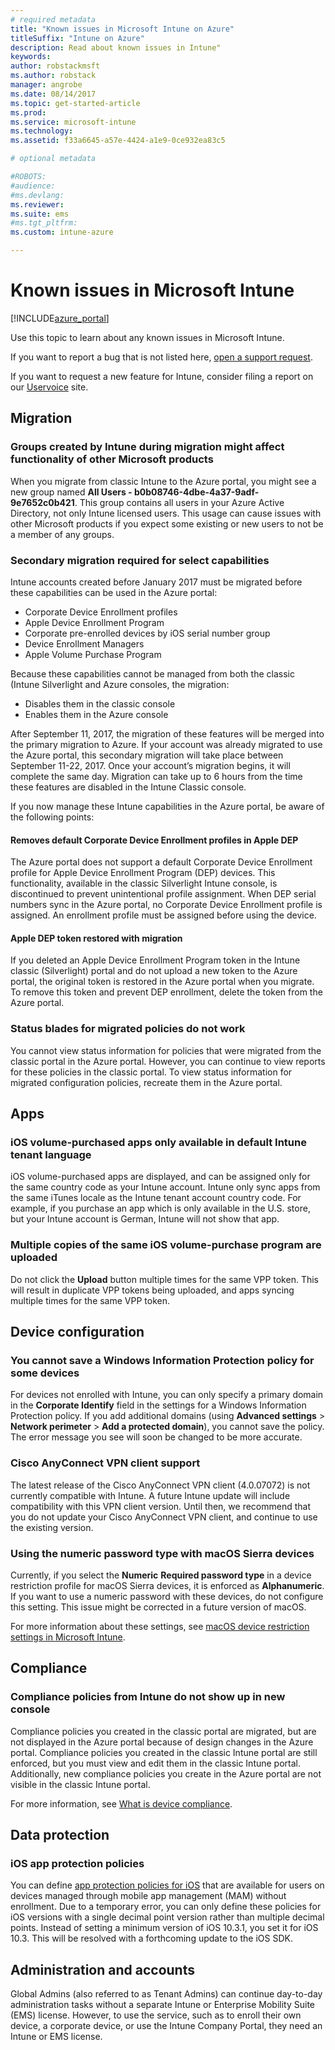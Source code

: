 ```yaml
---
# required metadata
title: "Known issues in Microsoft Intune on Azure"
titleSuffix: "Intune on Azure"
description: Read about known issues in Intune"
keywords:
author: robstackmsft
ms.author: robstack
manager: angrobe
ms.date: 08/14/2017
ms.topic: get-started-article
ms.prod:
ms.service: microsoft-intune
ms.technology:
ms.assetid: f33a6645-a57e-4424-a1e9-0ce932ea83c5

# optional metadata

#ROBOTS:
#audience:
#ms.devlang:
ms.reviewer:
ms.suite: ems
#ms.tgt_pltfrm:
ms.custom: intune-azure

---
```


# Known issues in Microsoft Intune


[!INCLUDE[azure_portal](./includes/azure_portal.md)]


Use this topic to learn about any known issues in Microsoft Intune.

If you want to report a bug that is not listed here, [open a support request](get-support.md).

If you want to request a new feature for Intune, consider filing a report on our [Uservoice](https://microsoftintune.uservoice.com/forums/291681-ideas/category/189016-azure-admin-console) site.

## Migration

### Groups created by Intune during migration might affect functionality of other Microsoft products

When you migrate from classic Intune to the Azure portal, you might see a new group named **All Users - b0b08746-4dbe-4a37-9adf-9e7652c0b421**. This group contains all users in your Azure Active Directory, not only Intune licensed users. This usage can cause issues with other Microsoft products if you expect some existing or new users to not be a member of any groups.

### Secondary migration required for select capabilities

Intune accounts created before January 2017 must be migrated before these capabilities can be used in the Azure portal:

- Corporate Device Enrollment profiles
- Apple Device Enrollment Program
- Corporate pre-enrolled devices by iOS serial number group
- Device Enrollment Managers
- Apple Volume Purchase Program

Because these capabilities cannot be managed from both the classic (Intune Silverlight and Azure consoles, the migration:
- Disables them in the classic console
- Enables them in the Azure console  

After September 11, 2017, the migration of these features will be merged into the primary migration to Azure. If your account was already migrated to use the Azure portal, this secondary migration will take place between September 11-22, 2017. Once your account’s migration begins, it will complete the same day. Migration can take up to 6 hours from the time these features are disabled in the Intune Classic console.

If you now manage these Intune capabilities in the Azure portal, be aware of the following points:

#### Removes default Corporate Device Enrollment profiles in Apple DEP
The Azure portal does not support a default Corporate Device Enrollment profile for Apple Device Enrollment Program (DEP) devices. This functionality, available in the classic Silverlight Intune console, is discontinued to prevent unintentional profile assignment. When DEP serial numbers sync in the Azure portal, no Corporate Device Enrollment profile is assigned. An enrollment profile must be assigned before using the device.

#### Apple DEP token restored with migration

If you deleted an Apple Device Enrollment Program token in the Intune classic (Silverlight) portal and do not upload a new token to the Azure portal, the original token is restored in the Azure portal when you migrate. To remove this token and prevent DEP enrollment, delete the token from the Azure portal.

### Status blades for migrated policies do not work

You cannot view status information for policies that were migrated from the classic portal in the Azure portal. However, you can continue to view reports for these policies in the classic portal. To view status information for migrated configuration policies, recreate them in the Azure portal.

## Apps

### iOS volume-purchased apps only available in default Intune tenant language
iOS volume-purchased apps are displayed, and can be assigned only for the same country code as your Intune account. Intune only sync apps from the same iTunes locale as the Intune tenant account country code. For example, if you purchase an app which is only available in the U.S. store, but your Intune account is German, Intune will not show that app.

### Multiple copies of the same iOS volume-purchase program are uploaded
Do not click the **Upload** button multiple times for the same VPP token. This will result in duplicate VPP tokens being uploaded, and apps syncing multiple times for the same VPP token.

<!-- ## Groups -->

## Device configuration

### You cannot save a Windows Information Protection policy for some devices

For devices not enrolled with Intune, you can only specify a primary domain in the **Corporate Identify** field in the settings for a Windows Information Protection policy.
If you add additional domains (using **Advanced settings** > **Network perimeter** > **Add a protected domain**), you cannot save the policy. The error message you see will soon be changed to be more accurate.

### Cisco AnyConnect VPN client support

The latest release of the Cisco AnyConnect VPN client (4.0.07072) is not currently compatible with Intune.
A future Intune update will include compatibility with this VPN client version. Until then, we recommend that you do not update your Cisco AnyConnect VPN client, and continue to use the existing version.

### Using the numeric password type with macOS Sierra devices

Currently, if you select the **Numeric** **Required password type** in a device restriction profile for macOS Sierra devices, it is enforced as **Alphanumeric**. If you want to use a numeric password with these devices, do not configure this setting.
This issue might be corrected in a future version of macOS.

For more information about these settings, see [macOS device restriction settings in Microsoft Intune](device-restrictions-macos.md).

## Compliance

### Compliance policies from Intune do not show up in new console

Compliance policies you created in the classic portal are migrated, but are not displayed in the Azure portal because of design changes in the Azure portal. Compliance policies you created in the classic Intune portal are still enforced, but you must view and edit them in the classic Intune portal.
Additionally, new compliance policies you create in the Azure portal are not visible in the classic Intune portal.

For more information, see [What is device compliance](device-compliance.md).

<!-- ## Enrollment -->


## Data protection

### iOS app protection policies

You can define [app protection policies for iOS](app-protection-policy-settings-ios.md) that are available for users on devices managed through mobile app management (MAM) without enrollment. Due to a temporary error, you can only define these policies for iOS versions with a single decimal point version rather than multiple decimal points. Instead of setting a minimum version of iOS 10.3.1, you set it for iOS 10.3. This will be resolved with a forthcoming update to the iOS SDK.


## Administration and accounts

Global Admins (also referred to as Tenant Admins) can continue day-to-day administration tasks without a separate Intune or Enterprise Mobility Suite (EMS) license. However, to use the service, such as to enroll their own device, a corporate device, or use the Intune Company Portal, they need an Intune or EMS license.

<!-- ## Additional items -->

